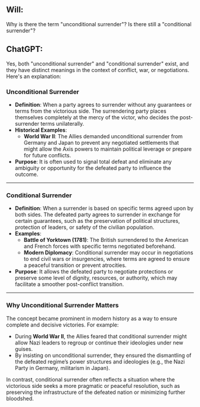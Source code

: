 ## Will:

 Why is there the term "unconditional surrender"? Is there still a "conditional surrender"?

## ChatGPT:

 Yes, both "unconditional surrender" and "conditional surrender" exist, and they have distinct meanings in the context of conflict, war, or negotiations. Here's an explanation:

### **Unconditional Surrender**
- **Definition**: When a party agrees to surrender without any guarantees or terms from the victorious side. The surrendering party places themselves completely at the mercy of the victor, who decides the post-surrender terms unilaterally.
- **Historical Examples**:
  - **World War II**: The Allies demanded unconditional surrender from Germany and Japan to prevent any negotiated settlements that might allow the Axis powers to maintain political leverage or prepare for future conflicts.
- **Purpose**: It is often used to signal total defeat and eliminate any ambiguity or opportunity for the defeated party to influence the outcome.

---

### **Conditional Surrender**
- **Definition**: When a surrender is based on specific terms agreed upon by both sides. The defeated party agrees to surrender in exchange for certain guarantees, such as the preservation of political structures, protection of leaders, or safety of the civilian population.
- **Examples**:
  - **Battle of Yorktown (1781)**: The British surrendered to the American and French forces with specific terms negotiated beforehand.
  - **Modern Diplomacy**: Conditional surrender may occur in negotiations to end civil wars or insurgencies, where terms are agreed to ensure a peaceful transition or prevent atrocities.
- **Purpose**: It allows the defeated party to negotiate protections or preserve some level of dignity, resources, or authority, which may facilitate a smoother post-conflict transition.

---

### **Why Unconditional Surrender Matters**
The concept became prominent in modern history as a way to ensure complete and decisive victories. For example:
- During **World War II**, the Allies feared that conditional surrender might allow Nazi leaders to regroup or continue their ideologies under new guises. 
- By insisting on unconditional surrender, they ensured the dismantling of the defeated regime’s power structures and ideologies (e.g., the Nazi Party in Germany, militarism in Japan).

In contrast, conditional surrender often reflects a situation where the victorious side seeks a more pragmatic or peaceful resolution, such as preserving the infrastructure of the defeated nation or minimizing further bloodshed.

